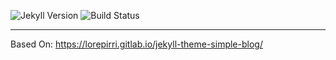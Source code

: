 ![Jekyll Version](https://img.shields.io/badge/Jekyll-3.1.2-red.svg)
![Build Status](https://gitlab.com/jekyll-themes/default-bundler/badges/master/build.svg)

----

Based On: https://lorepirri.gitlab.io/jekyll-theme-simple-blog/
